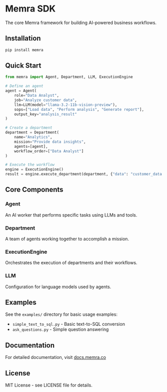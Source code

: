 # Memra SDK

The core Memra framework for building AI-powered business workflows.

## Installation

```bash
pip install memra
```

## Quick Start

```python
from memra import Agent, Department, LLM, ExecutionEngine

# Define an agent
agent = Agent(
    role="Data Analyst",
    job="Analyze customer data",
    llm=LLM(model="llama-3.2-11b-vision-preview"),
    sops=["Load data", "Perform analysis", "Generate report"],
    output_key="analysis_result"
)

# Create a department
department = Department(
    name="Analytics",
    mission="Provide data insights",
    agents=[agent],
    workflow_order=["Data Analyst"]
)

# Execute the workflow
engine = ExecutionEngine()
result = engine.execute_department(department, {"data": "customer_data.csv"})
```

## Core Components

### Agent
An AI worker that performs specific tasks using LLMs and tools.

### Department
A team of agents working together to accomplish a mission.

### ExecutionEngine
Orchestrates the execution of departments and their workflows.

### LLM
Configuration for language models used by agents.

## Examples

See the `examples/` directory for basic usage examples:
- `simple_text_to_sql.py` - Basic text-to-SQL conversion
- `ask_questions.py` - Simple question answering

## Documentation

For detailed documentation, visit [docs.memra.co](https://docs.memra.co)

## License

MIT License - see LICENSE file for details. 